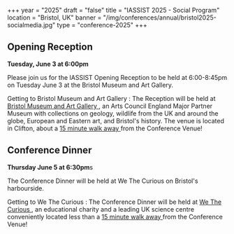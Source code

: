 +++
year = "2025"
draft = "false"
title = "IASSIST 2025 - Social Program"
location = "Bristol, UK"
banner = "/img/conferences/annual/bristol2025-socialmedia.jpg"
type = "conference-2025"
+++

## Opening Reception

**Tuesday, June 3 at 6:00pm**

Please join us for the IASSIST Opening Reception to be held at 6:00-8:45pm on Tuesday June 3 at the Bristol Museum and Art Gallery.

Getting to Bristol Museum and Art Gallery
: The Reception will be held at [Bristol Museum and Art Gallery <span class="fas fa-external-link-alt"></span>](https://www.bristolmuseums.org.uk/bristol-museum-and-art-gallery/), an Arts Council England Major Partner Museum with collections on geology, wildlife from the UK and around the globe, European and Eastern art, and Bristol's history. The venue is located in Clifton, about a [15 minute walk away <span class="fas fa-external-link-alt"></span>](https://maps.app.goo.gl/x68okWEfczLiHc4j7) from the Conference Venue! 

## Conference Dinner 

**Thursday June 5 at 6:30pm**s

The Conference Dinner will be held at We The Curious on Bristol's harbourside. 

Getting to We The Curious
: The Conference Dinner will be held at [We The Curious <span class="fas fa-external-link-alt"></span>](https://www.wethecurious.org/), an educational charity and a leading UK science centre conveniently located less than a [15 minute walk away <span class="fas fa-external-link-alt"></span>](https://maps.app.goo.gl/zaVkdMj2w9T6Smjv6) from the Conference Venue! 